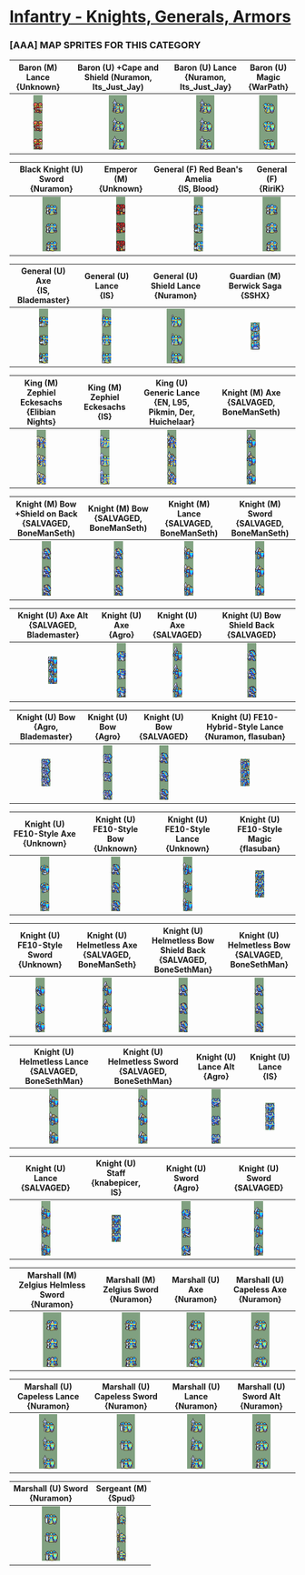 # [Infantry - Knights, Generals, Armors](../)

### [AAA] MAP SPRITES FOR THIS CATEGORY


|Baron (M) Lance <br> {Unknown}|Baron (U) +Cape and Shield (Nuramon, Its_Just_Jay) <br> |Baron (U) Lance <br> {Nuramon, Its_Just_Jay}|Baron (U) Magic <br> {WarPath}|
| :---: | :---: | :---: | :---: |
|<img alt="Baron (M) Lance {Unknown}-stand" src="Baron (M) Lance {Unknown}-stand.png" />|<img alt="Baron (U) +Cape and Shield (Nuramon, Its_Just_Jay)-stand" src="Baron (U) +Cape and Shield (Nuramon, Its_Just_Jay)-stand.png" />|<img alt="Baron (U) Lance {Nuramon, Its_Just_Jay}-stand" src="Baron (U) Lance {Nuramon, Its_Just_Jay}-stand.png" />|<img alt="Baron (U) Magic {WarPath}-stand" src="Baron (U) Magic {WarPath}-stand.png" />|


|Black Knight (U) Sword <br> {Nuramon}|Emperor (M) <br> {Unknown}|General (F) Red Bean's Amelia <br> {IS, Blood}|General (F) <br> {RiriK}|
| :---: | :---: | :---: | :---: |
|<img alt="Black Knight (U) Sword {Nuramon}-stand" src="Black Knight (U) Sword {Nuramon}-stand.png" />|<img alt="Emperor (M) {Unknown}-stand" src="Emperor (M) {Unknown}-stand.png" />|<img alt="General (F) Red Bean's Amelia {IS, Blood}-stand" src="General (F) Red Bean's Amelia {IS, Blood}-stand.png" />|<img alt="General (F) {RiriK}-stand" src="General (F) {RiriK}-stand.png" />|


|General (U) Axe <br> {IS, Blademaster}|General (U) Lance <br> {IS}|General (U) Shield Lance <br> {Nuramon}|Guardian (M) Berwick Saga <br> {SSHX}|
| :---: | :---: | :---: | :---: |
|<img alt="General (U) Axe {IS, Blademaster}-stand" src="General (U) Axe {IS, Blademaster}-stand.png" />|<img alt="General (U) Lance {IS}-stand" src="General (U) Lance {IS}-stand.png" />|<img alt="General (U) Shield Lance {Nuramon}-stand" src="General (U) Shield Lance {Nuramon}-stand.png" />|<img alt="Guardian (M) Berwick Saga {SSHX}-stand" src="Guardian (M) Berwick Saga {SSHX}-stand.png" />|


|King (M) Zephiel Eckesachs <br> {Elibian Nights}|King (M) Zephiel Eckesachs <br> {IS}|King (U) Generic Lance <br> {EN, L95, Pikmin, Der, Huichelaar}|Knight (M) Axe {SALVAGED, BoneManSeth) <br> |
| :---: | :---: | :---: | :---: |
|<img alt="King (M) Zephiel Eckesachs {Elibian Nights}-stand" src="King (M) Zephiel Eckesachs {Elibian Nights}-stand.png" />|<img alt="King (M) Zephiel Eckesachs {IS}-stand" src="King (M) Zephiel Eckesachs {IS}-stand.png" />|<img alt="King (U) Generic Lance {EN, L95, Pikmin, Der, Huichelaar}-stand" src="King (U) Generic Lance {EN, L95, Pikmin, Der, Huichelaar}-stand.png" />|<img alt="Knight (M) Axe {SALVAGED, BoneManSeth)-stand" src="Knight (M) Axe {SALVAGED, BoneManSeth)-stand.png" />|


|Knight (M) Bow +Shield on Back {SALVAGED, BoneManSeth) <br> |Knight (M) Bow {SALVAGED, BoneManSeth) <br> |Knight (M) Lance {SALVAGED, BoneManSeth) <br> |Knight (M) Sword {SALVAGED, BoneManSeth) <br> |
| :---: | :---: | :---: | :---: |
|<img alt="Knight (M) Bow +Shield on Back {SALVAGED, BoneManSeth)-stand" src="Knight (M) Bow +Shield on Back {SALVAGED, BoneManSeth)-stand.png" />|<img alt="Knight (M) Bow {SALVAGED, BoneManSeth)-stand" src="Knight (M) Bow {SALVAGED, BoneManSeth)-stand.png" />|<img alt="Knight (M) Lance {SALVAGED, BoneManSeth)-stand" src="Knight (M) Lance {SALVAGED, BoneManSeth)-stand.png" />|<img alt="Knight (M) Sword {SALVAGED, BoneManSeth)-stand" src="Knight (M) Sword {SALVAGED, BoneManSeth)-stand.png" />|


|Knight (U) Axe Alt <br> {SALVAGED, Blademaster}|Knight (U) Axe <br> {Agro}|Knight (U) Axe <br> {SALVAGED}|Knight (U) Bow Shield Back <br> {SALVAGED}|
| :---: | :---: | :---: | :---: |
|<img alt="Knight (U) Axe Alt {SALVAGED, Blademaster}-stand" src="Knight (U) Axe Alt {SALVAGED, Blademaster}-stand.png" />|<img alt="Knight (U) Axe {Agro}-stand" src="Knight (U) Axe {Agro}-stand.png" />|<img alt="Knight (U) Axe {SALVAGED}-stand" src="Knight (U) Axe {SALVAGED}-stand.png" />|<img alt="Knight (U) Bow Shield Back {SALVAGED}-stand" src="Knight (U) Bow Shield Back {SALVAGED}-stand.png" />|


|Knight (U) Bow <br> {Agro, Blademaster}|Knight (U) Bow <br> {Agro}|Knight (U) Bow <br> {SALVAGED}|Knight (U) FE10-Hybrid-Style Lance <br> {Nuramon, flasuban}|
| :---: | :---: | :---: | :---: |
|<img alt="Knight (U) Bow {Agro, Blademaster}-stand" src="Knight (U) Bow {Agro, Blademaster}-stand.png" />|<img alt="Knight (U) Bow {Agro}-stand" src="Knight (U) Bow {Agro}-stand.png" />|<img alt="Knight (U) Bow {SALVAGED}-stand" src="Knight (U) Bow {SALVAGED}-stand.png" />|<img alt="Knight (U) FE10-Hybrid-Style Lance {Nuramon, flasuban}-stand" src="Knight (U) FE10-Hybrid-Style Lance {Nuramon, flasuban}-stand.png" />|


|Knight (U) FE10-Style Axe <br> {Unknown}|Knight (U) FE10-Style Bow <br> {Unknown}|Knight (U) FE10-Style Lance <br> {Unknown}|Knight (U) FE10-Style Magic <br> {flasuban}|
| :---: | :---: | :---: | :---: |
|<img alt="Knight (U) FE10-Style Axe {Unknown}-stand" src="Knight (U) FE10-Style Axe {Unknown}-stand.png" />|<img alt="Knight (U) FE10-Style Bow {Unknown}-stand" src="Knight (U) FE10-Style Bow {Unknown}-stand.png" />|<img alt="Knight (U) FE10-Style Lance {Unknown}-stand" src="Knight (U) FE10-Style Lance {Unknown}-stand.png" />|<img alt="Knight (U) FE10-Style Magic {flasuban}-stand" src="Knight (U) FE10-Style Magic {flasuban}-stand.png" />|


|Knight (U) FE10-Style Sword <br> {Unknown}|Knight (U) Helmetless Axe <br> {SALVAGED, BoneManSeth}|Knight (U) Helmetless Bow Shield Back <br> {SALVAGED, BoneSethMan}|Knight (U) Helmetless Bow <br> {SALVAGED, BoneSethMan}|
| :---: | :---: | :---: | :---: |
|<img alt="Knight (U) FE10-Style Sword {Unknown}-stand" src="Knight (U) FE10-Style Sword {Unknown}-stand.png" />|<img alt="Knight (U) Helmetless Axe {SALVAGED, BoneManSeth}-stand" src="Knight (U) Helmetless Axe {SALVAGED, BoneManSeth}-stand.png" />|<img alt="Knight (U) Helmetless Bow Shield Back {SALVAGED, BoneSethMan}-stand" src="Knight (U) Helmetless Bow Shield Back {SALVAGED, BoneSethMan}-stand.png" />|<img alt="Knight (U) Helmetless Bow {SALVAGED, BoneSethMan}-stand" src="Knight (U) Helmetless Bow {SALVAGED, BoneSethMan}-stand.png" />|


|Knight (U) Helmetless Lance <br> {SALVAGED, BoneSethMan}|Knight (U) Helmetless Sword <br> {SALVAGED, BoneSethMan}|Knight (U) Lance Alt <br> {Agro}|Knight (U) Lance <br> {IS}|
| :---: | :---: | :---: | :---: |
|<img alt="Knight (U) Helmetless Lance {SALVAGED, BoneSethMan}-stand" src="Knight (U) Helmetless Lance {SALVAGED, BoneSethMan}-stand.png" />|<img alt="Knight (U) Helmetless Sword {SALVAGED, BoneSethMan}-stand" src="Knight (U) Helmetless Sword {SALVAGED, BoneSethMan}-stand.png" />|<img alt="Knight (U) Lance Alt {Agro}-stand" src="Knight (U) Lance Alt {Agro}-stand.png" />|<img alt="Knight (U) Lance {IS}-stand" src="Knight (U) Lance {IS}-stand.png" />|


|Knight (U) Lance <br> {SALVAGED}|Knight (U) Staff <br> {knabepicer, IS}|Knight (U) Sword <br> {Agro}|Knight (U) Sword <br> {SALVAGED}|
| :---: | :---: | :---: | :---: |
|<img alt="Knight (U) Lance {SALVAGED}-stand" src="Knight (U) Lance {SALVAGED}-stand.png" />|<img alt="Knight (U) Staff {knabepicer, IS}-stand" src="Knight (U) Staff {knabepicer, IS}-stand.png" />|<img alt="Knight (U) Sword {Agro}-stand" src="Knight (U) Sword {Agro}-stand.png" />|<img alt="Knight (U) Sword {SALVAGED}-stand" src="Knight (U) Sword {SALVAGED}-stand.png" />|


|Marshall (M) Zelgius Helmless Sword <br> {Nuramon}|Marshall (M) Zelgius Sword <br> {Nuramon}|Marshall (U) Axe <br> {Nuramon}|Marshall (U) Capeless Axe <br> {Nuramon}|
| :---: | :---: | :---: | :---: |
|<img alt="Marshall (M) Zelgius Helmless Sword {Nuramon}-stand" src="Marshall (M) Zelgius Helmless Sword {Nuramon}-stand.png" />|<img alt="Marshall (M) Zelgius Sword {Nuramon}-stand" src="Marshall (M) Zelgius Sword {Nuramon}-stand.png" />|<img alt="Marshall (U) Axe {Nuramon}-stand" src="Marshall (U) Axe {Nuramon}-stand.png" />|<img alt="Marshall (U) Capeless Axe {Nuramon}-stand" src="Marshall (U) Capeless Axe {Nuramon}-stand.png" />|


|Marshall (U) Capeless Lance <br> {Nuramon}|Marshall (U) Capeless Sword <br> {Nuramon}|Marshall (U) Lance <br> {Nuramon}|Marshall (U) Sword Alt <br> {Nuramon}|
| :---: | :---: | :---: | :---: |
|<img alt="Marshall (U) Capeless Lance {Nuramon}-stand" src="Marshall (U) Capeless Lance {Nuramon}-stand.png" />|<img alt="Marshall (U) Capeless Sword {Nuramon}-stand" src="Marshall (U) Capeless Sword {Nuramon}-stand.png" />|<img alt="Marshall (U) Lance {Nuramon}-stand" src="Marshall (U) Lance {Nuramon}-stand.png" />|<img alt="Marshall (U) Sword Alt {Nuramon}-stand" src="Marshall (U) Sword Alt {Nuramon}-stand.png" />|


|Marshall (U) Sword <br> {Nuramon}|Sergeant (M) <br> {Spud}|
| :---: | :---: |
|<img alt="Marshall (U) Sword {Nuramon}-stand" src="Marshall (U) Sword {Nuramon}-stand.png" />|<img alt="Sergeant (M) {Spud}-stand" src="Sergeant (M) {Spud}-stand.png" />|


